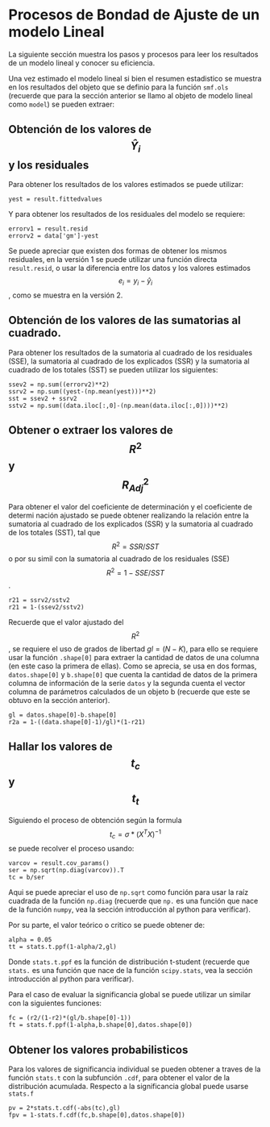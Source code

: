 
# Procesos de Bondad de Ajuste de un modelo Lineal

La siguiente sección muestra los pasos y procesos para leer los resultados de un modelo lineal y conocer su eficiencia.

Una vez estimado el modelo lineal si bien el resumen estadistico se muestra en los resultados del objeto que se definio para la función `smf.ols` (recuerde que para la sección anterior se llamo al objeto de modelo lineal como `model`) se pueden extraer:

## Obtención de los valores de $$\hat Y_i$$ y los residuales 

Para obtener los resultados de los valores estimados se puede utilizar: 
```
yest = result.fittedvalues
```

Y para obtener los resultados de los residuales del modelo se requiere: 

```
errorv1 = result.resid
errorv2 = data['gm']-yest
```
Se puede apreciar que existen dos formas de obtener los mismos residuales, en la versión 1 se puede utilizar una función directa `result.resid`, o usar la diferencia entre los datos y los valores estimados $$e_i = y_i- \hat y_i$$, como se muestra en la versión 2.

## Obtención de los valores de las sumatorias al cuadrado.

Para obtener los resultados de la sumatoria al cuadrado de los residuales (SSE), la sumatoria al cuadrado de los explicados (SSR) y la sumatoria al cuadrado de los totales (SST) se pueden utilizar los siguientes: 

```
ssev2 = np.sum((errorv2)**2)
ssrv2 = np.sum((yest-(np.mean(yest)))**2)
sst = ssev2 + ssrv2
sstv2 = np.sum((data.iloc[:,0]-(np.mean(data.iloc[:,0])))**2)
```

## Obtener o extraer los valores de $$R^2$$ y $$R^2_{Adj}$$

Para obtener el valor del coeficiente de determinación y el coeficiente de determi nación ajustado se puede obtener realizando la relación entre la sumatoria al cuadrado de los explicados (SSR) y la sumatoria al cuadrado de los totales (SST), tal que $$R^2 = SSR/SST$$ o por su simil con la sumatoria al cuadrado de los residuales (SSE) $$R^2 = 1-{SSE/SST}$$.
```
r21 = ssrv2/sstv2
r21 = 1-(ssev2/sstv2)
```

Recuerde que el valor ajustado del $$R^2$$, se requiere el uso de grados de libertad $gl = (N-K)$, para ello se requiere usar la función `.shape[0]` para extraer la cantidad de datos de una columna (en este caso la primera de ellas). Como se aprecia, se usa en dos formas, `datos.shape[0]` y `b.shape[0]` que cuenta la cantidad de datos de la primera columna de información de la serie `datos` y la segunda cuenta el vector columna de parámetros calculados de un objeto b (recuerde que este se obtuvo en la sección anterior).
```
gl = datos.shape[0]-b.shape[0]
r2a = 1-((data.shape[0]-1)/gl)*(1-r21)
```

## Hallar los valores de $$t_c$$ y $$t_t$$

Siguiendo el proceso de obtención según la formula $$t_c = \sigma*(X^TX)^{-1}$$ se puede recolver el proceso usando: 

```
varcov = result.cov_params()
ser = np.sqrt(np.diag(varcov)).T
tc = b/ser
```

Aqui se puede apreciar el uso de `np.sqrt` como función para usar la raíz cuadrada de la función `np.diag` (recuerde que `np.` es una función que nace de la función `numpy`, vea la sección introducción al python para verificar).

Por su parte, el valor teórico o critico se puede obtener de: 

```
alpha = 0.05
tt = stats.t.ppf(1-alpha/2,gl)
```

Donde `stats.t.ppf` es la función de distribución t-student (recuerde que `stats.` es una función que nace de la función `scipy.stats`, vea la sección introducción al python para verificar).

Para el caso de evaluar la significancia global se puede utilizar un similar con la siguientes funciones: 

```
fc = (r2/(1-r2)*(gl/b.shape[0]-1))
ft = stats.f.ppf(1-alpha,b.shape[0],datos.shape[0])
```
## Obtener los valores probabilisticos

Para los valores de significancia individual se pueden obtener a traves de la función `stats.t` con la subfunción `.cdf`, para obtener el valor de la distribución acumulada. Respecto a la significancia global puede usarse `stats.f`
```
pv = 2*stats.t.cdf(-abs(tc),gl)
fpv = 1-stats.f.cdf(fc,b.shape[0],datos.shape[0])
```
